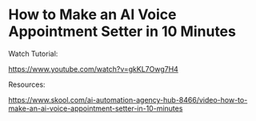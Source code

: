 # How to Make an AI Voice Appointment Setter in 10 Minutes

Watch Tutorial:

https://www.youtube.com/watch?v=gkKL7Owg7H4

Resources:

https://www.skool.com/ai-automation-agency-hub-8466/video-how-to-make-an-ai-voice-appointment-setter-in-10-minutes

